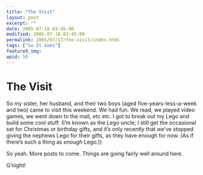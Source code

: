 ```yaml
---
title: "The Visit"
layout: post
excerpt: ""
date: 2005-07-18 03:45:00
modified: 2005-07-18 03:45:00
permalink: 2005/07/17/the-visit/index.html
tags: ["So It Goes"]
featured_img: 
wpid: 50
---
```


# The Visit

So my sister, her husband, and their two boys (aged five-years-less-a-week and two) came to visit this weekend. We had fun. We read, we played video games, we went down to the mall, etc etc. I got to break out my Lego and build some cool stuff. (I’m known as the Lego uncle; I still get the occasional set for Christmas or birthday gifts, and it’s only recently that we’ve stopped giving the nephews Lego for their gifts, as they have enough for now. (As if there’s such a thing as *enough* Lego.))

So yeah. More posts to come. Things are going fairly well around here.

G’night!